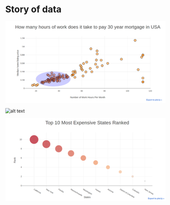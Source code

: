 # Story of data

![alt text](https://github.com/harshalc35/Data-Visuals/blob/master/code/Scatter_plot.png)

![alt text](https://github.com/harshalc35/Data-Visuals/blob/master/code/USA_Mortage.ipynb)

![alt text](https://github.com/harshalc35/Data-Visuals/blob/master/code/Top%2010%20Cities.png)